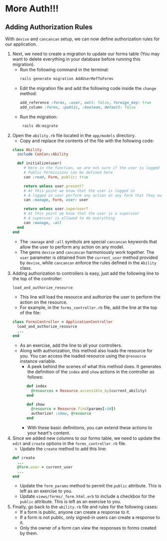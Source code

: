 # More Auth!!!

## Adding Authorization Rules

With `devise` and `cancancan` setup, we can now define authorization rules for our application.

1. Next, we need to create a migration to update our forms table (You may want to delete everything in your database  before running this migration).
    * Run the following command in the terminal:
        ```bash
        rails generate migration AddUserRefToForms 
        ```
    * Edit the migration file and add the following code inside the `change` method:
        ```ruby
        add_reference :forms, :user, null: false, foreign_key: true
        add_column :forms, :public, :boolean, default: false
        ```
    * Run the migration:
         ```bash
          rails db:migrate
      ```      
2. Open the `ability.rb` file located in the `app/models` directory.
    * Copy and replace the contents of the file with the following code:
    ```ruby
    class Ability
      include CanCan::Ability

      def initialize(user)
         # Here in the function, we are not sure if the user is logged in or not
         # Public Permissions can be defined here 
         can :read, Form, public: true
   
         return unless user.present?
         # At this point we know that the user is logged in
         # A logged in user perform any action on any form that they own
         can :manage, Form, user: user
   
         return unless user.superuser?
         # At this point we know that the user is a superuser
         # A superuser is allowed to do everything
         can :manage, :all
      end
    end
    ```
    * The `:manage` and `:all` symbols are special `cancancan` keywords that allow the user to perform any action on any
      model.
    * The gems `devise` and `cancancan` harmoniously work together. The `user` parameter is obtained from the `current_user` method provided by `devise`, while `cancancan` enforce the rules defined in the `Ability` class.
3. Adding authorization to controllers is easy, just add the following line to the top of the controller:
    ```ruby
    load_and_authorize_resource
    ```
    * This line will load the resource and authorize the user to perform the action on the resource.
    * For example, in the `forms_controller.rb` file, add the line at the top of the file:
    ```ruby
    class FormsController < ApplicationController
      load_and_authorize_resource
      ...
    end
    ```
   * As an exercise, add the line to all your controllers.
   * Along with authorization, this method also loads the resource for you. You can access the loaded resource using the `@resource` instance variable.
      * A peek behind the scenes of what this method does. It generates the definition of the `index` and `show` actions in the controller as follows:
     ```ruby
        def index
          @resources = Resource.accessible_by(current_ability)
        end
     
        def show
          @resource = Resource.find(params[:id])
          authorize! :show, @resource
        end
        ```
     * With these basic definitions, you can extend these actions to your heart's content.
4. Since we added new columns to our forms table, we need to update the `edit` and `create` options in the `forms_controller.rb` file.
    * Update the `create` method to add this line:
    ```ruby
    def create
      ...
      @form.user = current_user
      ...
    end
    ```
    * Update the `form_params` method to permit the `public` attribute. This is left as an exercise to you.
    * Update `views/forms/_form.html.erb` to include a checkbox for the `public` attribute. This is left as an exercise to you.
5. Finally, go back to the `ability.rb` file and rules for the following cases:
   * If a form is public, anyone can create a response to it.
   * If a form is not public, only signed-in users can create a response to it.
   * Only the owner of a form can view the responses to forms created by them.